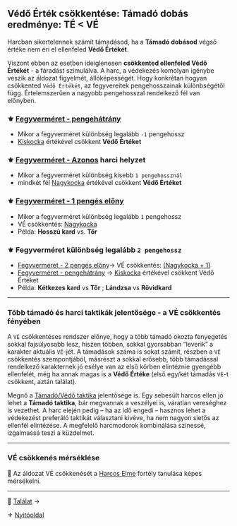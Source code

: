 ## Védő Érték csökkentése: Támadó dobás eredménye: TÉ < VÉ

Harcban sikertelennek számít támadásod, ha a **Támadó dobásod** végső értéke nem éri el ellenfeled **Védő Értékét**.

Viszont ebben az esetben ideiglenesen **csökkented ellenfeled Védő Értékét** - a fáradást szimulálva. A harc, a védekezés komolyan igénybe veszik az áldozat figyelmét, állóképességét. Hogy konkrétan hogyan csökkented `Védő Értékét`, az fegyvereitek pengehosszainak különbségétől függ. Értelemszerűen a nagyobb pengehosszal rendelkező fél van előnyben.

### ⚜️ [Fegyverméret - pengehátrány](065_01_harci_helyzetek.md#fegyverm%C3%A9ret---pengeh%C3%A1tr%C3%A1ny)

- Mikor a fegyverméret különbség legalább `-1` pengehossz
- [Kiskocka](081_hatasok.md#-v%C3%A9-cs%C3%B6kkent%C3%A9s---kiskocka) értékével csökkent **Védő Értéket**

### ⚜️ [Fegyverméret - Azonos](065_01_harci_helyzetek.md#fegyverm%C3%A9ret---azonos) harci helyzet

- Mikor a fegyverméret különbség kisebb `1 pengehossznál`
- mindkét fél [Nagykocka](081_hatasok.md#-v%C3%A9-cs%C3%B6kkent%C3%A9s---nagykocka) értékével csökkent **Védő Értéket**

### ⚜️ [Fegyverméret - 1 pengés előny](065_01_harci_helyzetek.md#fegyverm%C3%A9ret---1-peng%C3%A9s-el%C5%91ny)

- Mikor a fegyverméret különbség legalább `1` pengehossz
- VÉ csökkentés: [Nagykocka](081_hatasok.md#-v%C3%A9-cs%C3%B6kkent%C3%A9s---nagykocka) 
- Példa: **Hosszú kard**  vs. **Tőr**

### ⚜️ Fegyverméret különbség legalább `2 pengehossz` 

  - [Fegyverméret - 2 pengés előny](065_01_harci_helyzetek.md#fegyverm%C3%A9ret---1-peng%C3%A9s-el%C5%91ny)→ VÉ csökkentés: [(Nagykocka + 1)](081_hatasok.md#-v%C3%A9-cs%C3%B6kkent%C3%A9s---nagykocka--1)
  - [Fegyverméret - pengehátrány](065_01_harci_helyzetek.md#fegyverm%C3%A9ret---pengeh%C3%A1tr%C3%A1ny) → [Kiskocka](081_hatasok.md#-v%C3%A9-cs%C3%B6kkent%C3%A9s---kiskocka) értékével csökkent Védő Értéket
  - Példa: **Kétkezes kard** vs **Tőr** ; **Lándzsa** vs **Rövidkard**

---
### Több támadó és harci taktikák jelentősége - a VÉ csökkentés fényében

A `VÉ` csökkentéses rendszer előnye, hogy a több támadó okozta fenyegetés sokkal fajsúlyosabb lesz, hiszen többen, sokkal gyorsabban “leverik” a karakter aktuális `VÉ`-jét. A támadások száma is sokat számít, részben a `VÉ` csökkentés szempontjából, másrészt a sokkal erősebb, több támadással rendelkező karakternek jó esélye van az első körben elintéznie gyengébb ellenfelét, még ha annak magas is a **Védő Értéke** (első egy/két támadás `VÉ`-t csökkent, aztán találat).

Megnő a [Támadó/Védő taktika](065_02_harci_taktikak.md#támadó-taktika) jelentősége is. Egy sebesült harcos ellen jó lehet a **Támadó taktika**, bár megvannak a veszélyei is, váratlan vereséghez is vezethet. A harc elején pedig – ha az idő engedi – hasznos lehet a védekezést preferáló taktikát választani kivéve, ha nem nagyon sietős az ellenfél elintézése. A megfelelő harcmodorok kombinálása színessé, izgalmassá teszi a küzdelmet.

---
### VÉ csökkenés mérséklése

🔆 Az áldozat VÉ csökkenését a [Harcos Elme](fortelyok.harci/harcos_elme.md) fortély tanulása képes mérsékelni.

---

🔗 [Találat](064_02_04_talalat.md) →

⚜️ [Nyitóoldal](start.md#6-harcrendszer-%EF%B8%8F)
